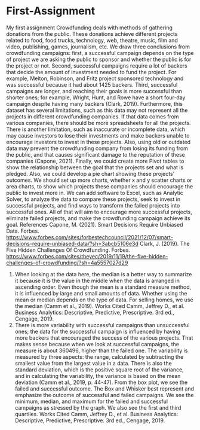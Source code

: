 # First-Assignment
My first assignment
Crowdfunding deals with methods of gathering donations from the public. These donations achieve different projects related to food, food trucks, technology, web, theatre, music, film and video, publishing, games, journalism, etc. We draw three conclusions from crowdfunding campaigns: first, a successful campaign depends on the type of project we are asking the public to sponsor and whether the public is for the project or not. Second, successful campaigns require a lot of backers that decide the amount of investment needed to fund the project. For example, Melton, Robinson, and Fritz project sponsored technology and was successful because it had about 1425 backers. Third, successful campaigns are longer, and reaching their goals is more successful than shorter ones; for example, Wright, Hunt, and Rowe have a short four-day campaign despite having many backers (Clark, 2019).
Furthermore, this dataset has several limitations, such as this data may not represent all the projects in different crowdfunding companies. If that data comes from various companies, there should be more spreadsheets for all the projects. There is another limitation, such as inaccurate or incomplete data, which may cause investors to lose their investments and make backers unable to encourage investors to invest in these projects. Also, using old or outdated data may prevent the crowdfunding company from losing its funding from the public, and that causes significant damage to the reputation of these companies (Capone, 2021).
Finally, we could create more Pivot tables to show the relationship between the goal that the projects set and what is pledged. Also, we could develop a pie chart showing these projects' outcomes. We should set up more charts, whether x and y scatter charts or area charts, to show which projects these companies should encourage the public to invest more in. We can add software to Excel, such as Analytic Solver, to analyze the data to compare these projects, seek to invest in successful projects, and find ways to transform the failed projects into successful ones. All of that will aim to encourage more successful projects, eliminate failed projects, and make the crowdfunding campaign achieve its goal.
References
Capone, M. (2021). Smart Decisions Require Unbiased Data. Forbes. https://www.forbes.com/sites/forbestechcouncil/2021/12/07/smart-decisions-require-unbiased-data/?sh=3abcb5106e3d
Clark, J. (2019). The Five Hidden Challenges Of Crowdfunding. Forbes. https://www.forbes.com/sites/theyec/2019/11/19/the-five-hidden-challenges-of-crowdfunding/?sh=4a5557027d29


1. When looking at the data here, the median is a better way to summarize it because it is the value in the middle when the data is arranged in ascending order. Even though the mean is a standard measure method, it is influenced by large and small amounts of data. Whether using the mean or median depends on the type of data. For selling homes, we use the median (Camm et al., 2019). 
                                                                                      Works Cited
Camm, Jeffrey D., et al. Business Analytics: Descriptive, Predictive, Prescriptive. 3rd ed., Cengage, 2019.
2. There is more variability with successful campaigns than unsuccessful ones; the data for the successful campaign is influenced by having more backers that encouraged the success of the various projects. That makes sense because when we look at successful campaigns, the measure is about 360496, higher than the failed one. The variability is measured by three aspects: the range, calculated by subtracting the smallest value from the largest value in a data. There is also the standard deviation, which is the positive square root of the variance, and in calculating the variability, the variance is based on the mean deviation  (Camm et al., 2019, p. 44-47).
From the box plot, we see the failed and successful outcome. The Box and Whisker best represent and emphasize the outcome of successful and failed campaigns. We see the minimum, median, and maximum for the failed and successful campaigns as stressed by the graph. We also see the first and third quartiles. 
                                                                                      Works Cited
Camm, Jeffrey D., et al. Business Analytics: Descriptive, Predictive, Prescriptive. 3rd ed., Cengage, 2019. 
